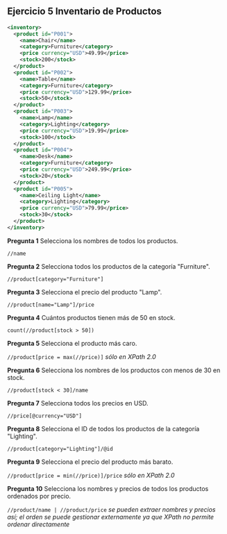 
## Ejercicio 5 Inventario de Productos

```xml
<inventory>
  <product id="P001">
    <name>Chair</name>
    <category>Furniture</category>
    <price currency="USD">49.99</price>
    <stock>200</stock>
  </product>
  <product id="P002">
    <name>Table</name>
    <category>Furniture</category>
    <price currency="USD">129.99</price>
    <stock>50</stock>
  </product>
  <product id="P003">
    <name>Lamp</name>
    <category>Lighting</category>
    <price currency="USD">19.99</price>
    <stock>100</stock>
  </product>
  <product id="P004">
    <name>Desk</name>
    <category>Furniture</category>
    <price currency="USD">249.99</price>
    <stock>20</stock>
  </product>
  <product id="P005">
    <name>Ceiling Light</name>
    <category>Lighting</category>
    <price currency="USD">79.99</price>
    <stock>30</stock>
  </product>
</inventory>
```

__Pregunta 1__
Selecciona los nombres de todos los productos.

`//name`

__Pregunta 2__
Selecciona todos los productos de la categoría "Furniture".

`//product[category="Furniture"]`

__Pregunta 3__
Selecciona el precio del producto "Lamp".

`//product[name="Lamp"]/price`

__Pregunta 4__
Cuántos productos tienen más de 50 en stock.

`count(//product[stock > 50])`

__Pregunta 5__
Selecciona el producto más caro.

`//product[price = max(//price)]` _sólo en XPath 2.0_

__Pregunta 6__
Selecciona los nombres de los productos con menos de 30 en stock.

`//product[stock < 30]/name`

__Pregunta 7__
Selecciona todos los precios en USD.

`//price[@currency="USD"]`

__Pregunta 8__
Selecciona el ID de todos los productos de la categoría "Lighting".

`//product[category="Lighting"]/@id`

__Pregunta 9__
Selecciona el precio del producto más barato.

`//product[price = min(//price)]/price` _sólo en XPath 2.0_

__Pregunta 10__
Selecciona los nombres y precios de todos los productos ordenados por precio.

`//product/name | //product/price` _se pueden extraer nombres y precios así; el orden se puede gestionar externamente ya que XPath no permite ordenar directamente_

